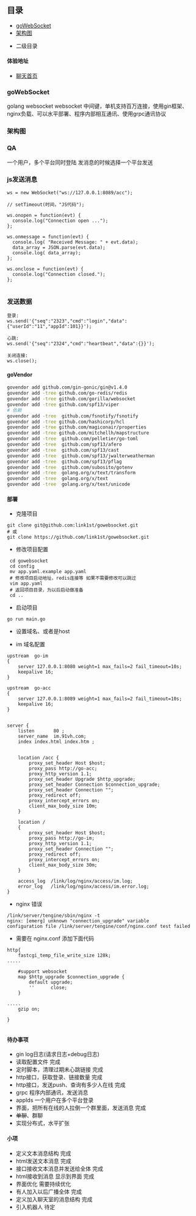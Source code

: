 ## 目录
- [goWebSocket](#goWebSocket)
- [架构图](#架构图)
 * 二级目录

#### 体验地址
- [聊天首页](http://im.91vh.com/home/index)

### goWebSocket
golang websocket websocket 中间键，单机支持百万连接，使用gin框架、nginx负载、可以水平部署、程序内部相互通讯、使用grpc通讯协议

### 架构图


### QA


一个用户，多个平台同时登陆
发消息的时候选择一个平台发送


### js发送消息
```$xslt
ws = new WebSocket("ws://127.0.0.1:8089/acc");
 
// setTimeout(时间，"JS代码");
 
ws.onopen = function(evt) {
  console.log("Connection open ...");
};
 
ws.onmessage = function(evt) {
  console.log( "Received Message: " + evt.data);
  data_array = JSON.parse(evt.data);
  console.log( data_array);
};
 
ws.onclose = function(evt) {
  console.log("Connection closed.");
};
 

```

### 发送数据
```$xslt
登录:
ws.send('{"seq":"2323","cmd":"login","data":{"userId":"11","appId":101}}');

心跳:
ws.send('{"seq":"2324","cmd":"heartbeat","data":{}}');
 
关闭连接:
ws.close();
```

#### goVendor
```bash
govendor add github.com/gin-gonic/gin@v1.4.0
govendor add -tree github.com/go-redis/redis
govendor add -tree github.com/gorilla/websocket
govendor add -tree github.com/spf13/viper
# 依赖
govendor add -tree  github.com/fsnotify/fsnotify
govendor add -tree github.com/hashicorp/hcl
govendor add -tree github.com/magiconair/properties
govendor add -tree github.com/mitchellh/mapstructure
govendor add -tree  github.com/pelletier/go-toml
govendor add -tree  github.com/spf13/afero
govendor add -tree  github.com/spf13/cast
govendor add -tree  github.com/spf13/jwalterweatherman
govendor add -tree  github.com/spf13/pflag
govendor add -tree  github.com/subosito/gotenv
govendor add -tree  golang.org/x/text/transform
govendor add -tree  golang.org/x/text
govendor add -tree  golang.org/x/text/unicode
```


#### 部署
- 克隆项目
```
git clone git@github.com:link1st/gowebsocket.git
# 或
git clone https://github.com/link1st/gowebsocket.git
```

- 修改项目配置
```
 cd gowebsocket
 cd config
 mv app.yaml.example app.yaml
 # 修改项目启动地址，redis连接等 如果不需要修改可以跳过
 vim app.yaml
 # 返回项目目录，为以后启动做准备
 cd ..
```

- 启动项目
```
go run main.go
```
- 设置域名、或者是host

- im 域名配置
```
upstream  go-im
{
    server 127.0.0.1:8080 weight=1 max_fails=2 fail_timeout=10s;
    keepalive 16;
}

upstream  go-acc
{
    server 127.0.0.1:8089 weight=1 max_fails=2 fail_timeout=10s;
    keepalive 16;
}


server {
    listen       80 ;
    server_name  im.91vh.com;
    index index.html index.htm ;


    location /acc {
        proxy_set_header Host $host;
        proxy_pass http://go-acc;
        proxy_http_version 1.1;
        proxy_set_header Upgrade $http_upgrade;
        proxy_set_header Connection $connection_upgrade;
        proxy_set_header Connection "";
        proxy_redirect off;
        proxy_intercept_errors on;
        client_max_body_size 10m;
    }

    location /
    {
        proxy_set_header Host $host;
        proxy_pass http://go-im;
        proxy_http_version 1.1;
        proxy_set_header Connection "";
        proxy_redirect off;
        proxy_intercept_errors on;
        client_max_body_size 30m;
    }

    access_log  /link/log/nginx/access/im.log;
    error_log   /link/log/nginx/access/im.error.log;
}
```

- nginx 错误
```
/link/server/tengine/sbin/nginx -t
nginx: [emerg] unknown "connection_upgrade" variable
configuration file /link/server/tengine/conf/nginx.conf test failed
```

- 需要在 nginx.conf 添加下面代码

```
http{
	fastcgi_temp_file_write_size 128k;
.....

    #support websocket
    map $http_upgrade $connection_upgrade {
        default upgrade;
        ''      close;
    }

.....
    gzip on;
    
}


```

#### 待办事项
- gin log日志(请求日志+debug日志)
- 读取配置文件 完成
- 定时脚本，清理过期未心跳链接 完成
- http接口，获取登录、链接数量 完成
- http接口，发送push、查询有多少人在线 完成
- grpc 程序内部通讯，发送消息
- appIds 一个用户在多个平台登录
- 界面，把所有在线的人拉倒一个群里面，发送消息 完成
- ~~单聊~~、群聊
- 实现分布式，水平扩张

#### 小项
- 定义文本消息结构 完成
- html发送文本消息 完成
- 接口接收文本消息并发送给全体 完成
- html接收到消息 显示到界面 完成
- 界面优化 需要持续优化
- 有人加入以后广播全体 完成
- 定义加入聊天室的消息结构 完成
- 引入机器人 待定
